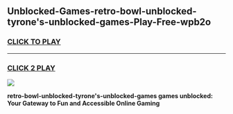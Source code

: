 
## Unblocked-Games-retro-bowl-unblocked-tyrone's-unblocked-games-Play-Free-wpb2o
<h3>
<a href="https://premium76.site?title=retro-bowl-unblocked-tyrone's-unblocked-games&ref=18A1">CLICK TO PLAY</a></h3>
<hr>

<h3>
<a href="https://premium76.site?title=retro-bowl-unblocked-tyrone's-unblocked-games&ref=18A1">CLICK 2 PLAY</a>
  
</h3>

<a href="https://premium76.site?title=retro-bowl-unblocked-tyrone's-unblocked-games&ref=18A1"><img src="https://clearcache.store/games.png"></a>


**retro-bowl-unblocked-tyrone's-unblocked-games games unblocked: Your Gateway to Fun and Accessible Online Gaming**

